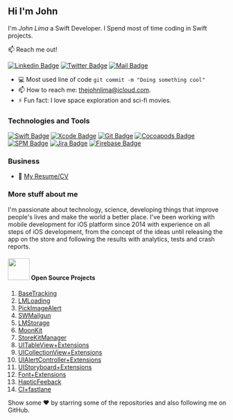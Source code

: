 ## Hi I'm John

I'm *John Lima* a Swift Developer. I Spend most of time coding in Swift projects.

📫 Reach me out!

[![Linkedin Badge](https://img.shields.io/badge/-thejohnlima-0e76a8?style=flat&labelColor=0e76a8&logo=linkedin&logoColor=white)](https://www.linkedin.com/in/thejohnlima/)
[![Twitter Badge](https://img.shields.io/badge/-@thejohnlima-1ca0f1?style=flat&labelColor=1ca0f1&logo=twitter&logoColor=white&link=https://twitter.com/thejohnlima)](https://twitter.com/thejohnlima)
[![Mail Badge](https://img.shields.io/badge/-thejohnlima-c0392b?style=flat&labelColor=c0392b&logo=gmail&logoColor=white)](mailto:thejohnlima@icloud.com)
<!-- [![Instagram Badge](https://img.shields.io/badge/-@thejohnlima-e84393?style=flat&labelColor=e84393&logo=instagram&logoColor=white)](https://instagram.com/thejohnlima/) -->

- 💻 Most used line of code `git commit -m "Doing something cool"`
- 📫 How to reach me: thejohnlima@icloud.com.
- ⚡ Fun fact: I love space exploration and sci-fi movies.

### Technologies and Tools

[![Swift Badge](https://img.shields.io/badge/-Swift-D84A26?style=for-the-badge&labelColor=black&logo=apple&logoColor=FFF)](https://developer.apple.com/swift/)
[![Xcode Badge](https://img.shields.io/badge/-Xcode-007acc?style=for-the-badge&labelColor=black&logo=apple&logoColor=FFF)](https://developer.apple.com/xcode/)
[![Git Badge](https://img.shields.io/badge/-Git-3C873A?style=for-the-badge&labelColor=black&logo=git&logoColor=3C873A)](https://git-scm.com)
[![Cocoapods Badge](https://img.shields.io/badge/-Pods-E03424?style=for-the-badge&labelColor=black&logo=cocoapods&logoColor=E03424)](https://cocoapods.org)
[![SPM Badge](https://img.shields.io/badge/-SPM-007acc?style=for-the-badge&labelColor=black&logo=apple&logoColor=FFF)](https://developer.apple.com/documentation/swift_packages)
[![Jira Badge](https://img.shields.io/badge/-Jira-1B46AC?style=for-the-badge&labelColor=black&logo=jira&logoColor=1B46AC)](https://www.atlassian.com/software/jira)
[![Firebase Badge](https://img.shields.io/badge/-Firebase-F7CD51?style=for-the-badge&labelColor=black&logo=firebase&logoColor=F7CD51)](https://firebase.google.com)

### Business

- 📎 [My Resume/CV](https://github.com/thejohnlima/Resume/blob/master/resume.pdf)

### More stuff about me

I'm passionate about technology, science, developing things that improve people's lives and make the world a better place. I've been working with mobile development for iOS platform since 2014 with experience on all steps of iOS development, from the concept of the ideas until releasing the app on the store and following the results with analytics, tests and crash reports.

#### <img src="https://media.giphy.com/media/jrnlTtQdMwdpzXs1l7/giphy.gif" width="50"> Open Source Projects

1. [BaseTracking](https://github.com/thejohnlima/BaseTracking)
2. [LMLoading](https://github.com/thejohnlima/LMLoading)
3. [PickImageAlert](https://github.com/thejohnlima/PickImageAlert)
4. [SWMailgun](https://github.com/thejohnlima/SWMailgun)
5. [LMStorage](https://github.com/thejohnlima/LMStorage)
6. [MoonKit](https://github.com/thejohnlima/MoonKit)
7. [StoreKitManager](https://gist.github.com/thejohnlima/7f4c8808ef27bebb90aac3fd9becba2b)
8. [UITableView+Extensions](https://gist.github.com/thejohnlima/ebca08a6009bcf3ad160970dfaefc709)
9. [UICollectionView+Extensions](https://gist.github.com/thejohnlima/a42537e047e99f3259596c921fcb55ec)
10. [UIAlertController+Extensions](https://gist.github.com/thejohnlima/b3bcef85c48e2302901a7578978b0797)
11. [UIStoryboard+Extensions](https://gist.github.com/thejohnlima/f3deead07ad01447d39815591b852f42)
12. [Font+Extensions](https://gist.github.com/thejohnlima/33c2b3ff78dcb4dcf5ad8f932d5aef98)
13. [HapticFeeback](https://gist.github.com/thejohnlima/f859d3539c82432c65500f6ece82c827)
14. [CI+fastlane](https://gist.github.com/thejohnlima/c8950a0eca0752404613d90706cf01b2)

Show some ❤️ by starring some of the repositories and also following me on GitHub.
